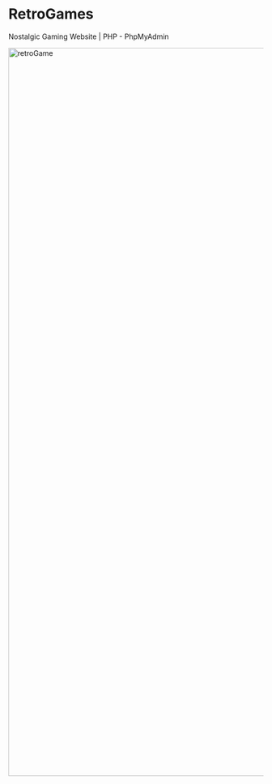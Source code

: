 # RetroGames
Nostalgic Gaming Website | PHP - PhpMyAdmin


<img width="1440" alt="retroGame" src="https://user-images.githubusercontent.com/102334772/191140647-b3a14ff2-ca5d-47c6-a06d-9682c5559fb1.png">

